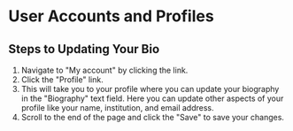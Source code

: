 User Accounts and Profiles
=====================

Steps to Updating Your Bio
---------------------------------------

1. Navigate to "My account" by clicking the link.
2. Click the "Profile" link.
3. This will take you to your profile where you can update your biography in the "Biography" text field.
    Here you can update other aspects of your profile like your name, institution, and email address.
4. Scroll to the end of the page and click the "Save" to save your changes.
